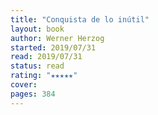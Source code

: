 ```yaml
---
title: "Conquista de lo inútil"
layout: book
author: Werner Herzog
started: 2019/07/31
read: 2019/07/31
status: read
rating: "★★★★★"
cover: 
pages: 384
---
```

